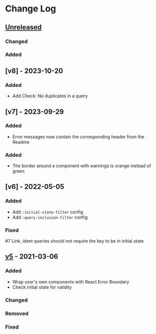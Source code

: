 # Change Log

## [Unreleased]
### Changed
### Added

## [v8] - 2023-10-20
### Added

- Add Check: No duplicates in a query

## [v7] - 2023-09-29
### Added

* Error messages now contain the corresponding header from the Readme
### Added

* The border around a component with warnings is orange instead of green
## [v6] - 2022-05-05

### Added

- Add `:initial-state-filter` config
- Add `:query-inclusion-filter` config

### Fixed

#7 Link, ident queries should not require the key to be in initial state

## [v5] - 2021-03-06
### Added
- Wrap user's own components with React Error Boundary
- Check initial state for validity

### Changed
### Removed
### Fixed

[Unreleased]: https://github.com/holyjak/fulcro-troubleshooting/compare/latest...HEAD
[v5]: https://github.com/holyjak/fulcro-troubleshooting/compare/v4...v5
